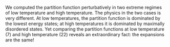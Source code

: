 We computed the partition function perturbatively in two extreme regimes of low temperature
and high temperature. The physics in the two cases is very different. At low temperatures,
the partition function is dominated by the lowest energy states; at high temperatures it is
dominated by maximally disordered states. Yet comparing the partition functions at low
temperature (7) and high temperature (22) reveals an extraordinary fact: the expansions are
the same!
